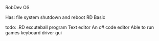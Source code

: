 RobDev OS

Has:
file system
shutdown and reboot
RD Basic

todo:
.RD excuteball program
Text editor 
An c# code editor
Able to run games
keyboard driver
gui
